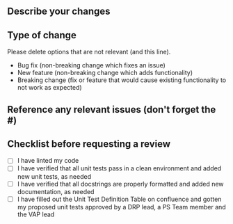 ## Describe your changes


## Type of change

Please delete options that are not relevant (and this line).

- Bug fix (non-breaking change which fixes an issue)
- New feature (non-breaking change which adds functionality)
- Breaking change (fix or feature that would cause existing functionality to not work as expected)

## Reference any relevant issues (don't forget the #)


## Checklist before requesting a review
- [ ] I have linted my code
- [ ] I have verified that all unit tests pass in a clean environment and added new unit tests, as needed
- [ ] I have verified that all docstrings are properly formatted and added new documentation, as needed
- [ ] I have filled out the Unit Test Definition Table on confluence and gotten my proposed unit tests approved by a DRP lead, a PS Team member and the VAP lead 
